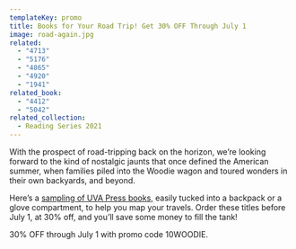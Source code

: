 ```yaml
---
templateKey: promo
title: Books for Your Road Trip! Get 30% OFF Through July 1
image: road-again.jpg
related:
  - "4713"
  - "5176"
  - "4865"
  - "4920"
  - "1941"
related_book:
  - "4412"
  - "5042"
related_collection:
  - Reading Series 2021
---
```

With the prospect of road-tripping back on the horizon, we’re looking forward to the kind of nostalgic jaunts that once defined the American summer, when families piled into the Woodie wagon and toured wonders in their own backyards, and beyond.

Here’s a [sampling of UVA Press books,](https://mailchi.mp/virginia/woodie?e=c2717c4164) easily tucked into a backpack or a glove compartment, to help you map your travels. Order these titles before July 1, at 30% off, and you’ll save some money to fill the tank!

30% OFF through July 1 with promo code 10WOODIE.